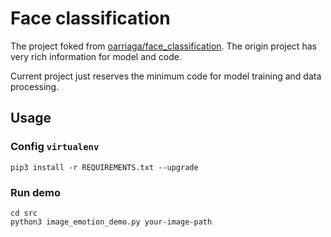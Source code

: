 # Face classification

The project foked from [oarriaga/face_classification](https://github.com/oarriaga/face_classification). The origin project has very rich information for model and code.

Current project just reserves the minimum code for model training and data processing.

## Usage

### Config `virtualenv`

```
pip3 install -r REQUIREMENTS.txt --upgrade
```

### Run demo

```
cd src
python3 image_emotion_demo.py your-image-path
```